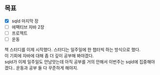 ## 목표

- [x] sqld 마지막 장
- [ ] 에팩티브 자바 2장
- [ ] 프로젝트
- [ ] 운동

책 스터디를 이제 시작했다. 스터디는 일주일에 한 챕터씩 하는 방식으로 했다.  
이 기회에 자바에 대해 좀 더 깊이 공부해 봐야겠다.  
sqld가 이제 일주일도 안남앗는데 아직 공부를 거의 안해서 이번주는 sqld에 집중해야겠다.. 
운동과 공부 둘 다 꾸준하게 해야지.
